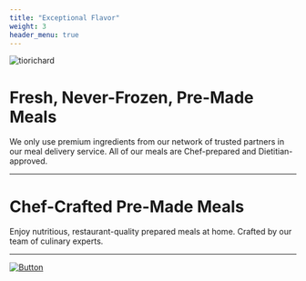 ```yaml
---
title: "Exceptional Flavor"
weight: 3
header_menu: true
---
```


![tiorichard](images/checked-1.png)

# Fresh, Never-Frozen, Pre-Made Meals

We only use premium ingredients from our network of trusted partners in our meal delivery service. All of our meals are Chef-prepared and Dietitian-approved.

---

# Chef-Crafted Pre-Made Meals

Enjoy nutritious, restaurant-quality prepared meals at home. Crafted by our team of culinary experts.

---

[![Button](https://img.shields.io/badge/Click%20Me-blue?style=for-the-badge)](https://www.instagram.com/thechefbythecooper?igsh=MWF5NHdvNTJjemR3eQ==)








